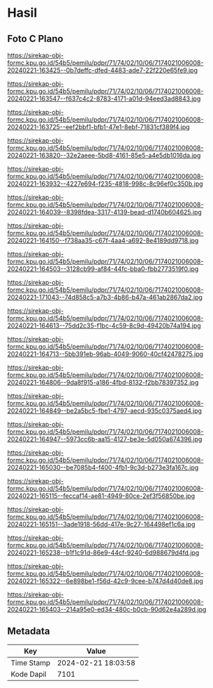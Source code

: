 # Hasil

## Foto C Plano

https://sirekap-obj-formc.kpu.go.id/54b5/pemilu/pdpr/71/74/02/10/06/7174021006008-20240221-163425--0b7deffc-dfed-4483-ade7-22f220e65fe9.jpg

https://sirekap-obj-formc.kpu.go.id/54b5/pemilu/pdpr/71/74/02/10/06/7174021006008-20240221-163547--f637c4c2-8783-4171-a01d-94eed3ad8843.jpg

https://sirekap-obj-formc.kpu.go.id/54b5/pemilu/pdpr/71/74/02/10/06/7174021006008-20240221-163725--eef2bbf1-bfb1-47e1-8ebf-71831cf389f4.jpg

https://sirekap-obj-formc.kpu.go.id/54b5/pemilu/pdpr/71/74/02/10/06/7174021006008-20240221-163820--32e2aeee-5bd8-4161-85e5-a4e5db1016da.jpg

https://sirekap-obj-formc.kpu.go.id/54b5/pemilu/pdpr/71/74/02/10/06/7174021006008-20240221-163932--4227e694-f235-4818-998c-8c96ef0c350b.jpg

https://sirekap-obj-formc.kpu.go.id/54b5/pemilu/pdpr/71/74/02/10/06/7174021006008-20240221-164039--8398fdea-3317-4139-bead-d1740b604625.jpg

https://sirekap-obj-formc.kpu.go.id/54b5/pemilu/pdpr/71/74/02/10/06/7174021006008-20240221-164150--f738aa35-c67f-4aa4-a692-8e4189dd9718.jpg

https://sirekap-obj-formc.kpu.go.id/54b5/pemilu/pdpr/71/74/02/10/06/7174021006008-20240221-164503--3128cb99-af84-44fc-bba0-fbb2773519f0.jpg

https://sirekap-obj-formc.kpu.go.id/54b5/pemilu/pdpr/71/74/02/10/06/7174021006008-20240221-171043--74d858c5-a7b3-4b86-b47a-461ab2867da2.jpg

https://sirekap-obj-formc.kpu.go.id/54b5/pemilu/pdpr/71/74/02/10/06/7174021006008-20240221-164613--75dd2c35-f1bc-4c59-8c9d-49420b74a194.jpg

https://sirekap-obj-formc.kpu.go.id/54b5/pemilu/pdpr/71/74/02/10/06/7174021006008-20240221-164713--5bb391eb-96ab-4049-9060-40cf42478275.jpg

https://sirekap-obj-formc.kpu.go.id/54b5/pemilu/pdpr/71/74/02/10/06/7174021006008-20240221-164806--9da8f915-a186-4fbd-8132-f2bb78397352.jpg

https://sirekap-obj-formc.kpu.go.id/54b5/pemilu/pdpr/71/74/02/10/06/7174021006008-20240221-164849--be2a5bc5-fbe1-4797-aecd-935c0375aed4.jpg

https://sirekap-obj-formc.kpu.go.id/54b5/pemilu/pdpr/71/74/02/10/06/7174021006008-20240221-164947--5973cc6b-aa15-4127-be3e-5d050a674396.jpg

https://sirekap-obj-formc.kpu.go.id/54b5/pemilu/pdpr/71/74/02/10/06/7174021006008-20240221-165030--be7085b4-f400-4fb1-9c3d-b273e3fa167c.jpg

https://sirekap-obj-formc.kpu.go.id/54b5/pemilu/pdpr/71/74/02/10/06/7174021006008-20240221-165115--feccaf14-ae81-4949-80ce-2ef3f56850be.jpg

https://sirekap-obj-formc.kpu.go.id/54b5/pemilu/pdpr/71/74/02/10/06/7174021006008-20240221-165151--3ade1918-56dd-417e-9c27-164498ef1c6a.jpg

https://sirekap-obj-formc.kpu.go.id/54b5/pemilu/pdpr/71/74/02/10/06/7174021006008-20240221-165238--b1f1c91d-86e9-44cf-9240-6d988679d4fd.jpg

https://sirekap-obj-formc.kpu.go.id/54b5/pemilu/pdpr/71/74/02/10/06/7174021006008-20240221-165322--6e898be1-f56d-42c9-9cee-b747d4d40de8.jpg

https://sirekap-obj-formc.kpu.go.id/54b5/pemilu/pdpr/71/74/02/10/06/7174021006008-20240221-165403--214a95e0-ed34-480c-b0cb-90d62e4a289d.jpg


## Metadata

| Key        | Value               |
| ---------- | ------------------- |
| Time Stamp | 2024-02-21 18:03:58 |
| Kode Dapil | 7101                |




